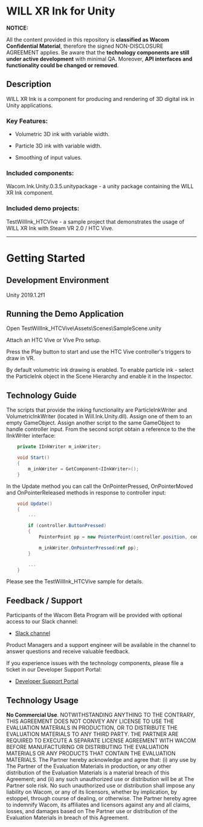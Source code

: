 # WILL XR Ink for Unity


**NOTICE:**

All the content provided in this repository is **classified as Wacom Confidential Material**, therefore the signed NON-DISCLOSURE AGREEMENT applies.
Be aware that the **technology components are still under active development** with minimal QA. Moreover, **API interfaces and functionality could be changed or removed**.


## Description

WILL XR Ink is a component for producing and rendering of 3D digital ink in Unity applications.

### Key Features:

  - Volumetric 3D ink with variable width.

  - Particle 3D ink with variable width.

  - Smoothing of input values.


### Included components:

  Wacom.Ink.Unity.0.3.5.unitypackage - a unity package containing the WILL XR Ink component.

### Included demo projects:

  TestWillInk_HTCVive - a sample project that demonstrates the usage of WILL XR Ink with Steam VR 2.0 / HTC Vive.

---

# Getting Started

## Development Environment

Unity 2019.1.2f1

## Running the Demo Application

  Open TestWillInk_HTCVive\Assets\Scenes\SampleScene.unity

  Attach an HTC Vive or Vive Pro setup.

  Press the Play button to start and use the HTC Vive controller's triggers to draw in VR.

  By default volumetric ink drawing is enabled. To enable particle ink - select the ParticleInk object in the Scene Hierarchy and enable it in the Inspector.

## Technology Guide

  The scripts that provide the inking functionality are ParticleInkWriter and VolumetricInkWriter (located in Will.Ink.Unity.dll). Assign one of them to an empty GameObject.
  Assign another script to the same GameObject to handle controller input. From the second script obtain a reference to the the IInkWriter interface:

```csharp
    private IInkWriter m_inkWriter;

	void Start()
	{
		m_inkWriter = GetComponent<IInkWriter>();
	}
```
  
  In the Update method you can call the OnPointerPressed, OnPointerMoved and OnPointerReleased methods in response to controller input:


```csharp
 	void Update()
	{
        ...

        if (controller.ButtonPressed)
        {
            PointerPoint pp = new PointerPoint(controller.position, controller.pressure, timestamp);

            m_inkWriter.OnPointerPressed(ref pp);
        }

        ...
    }
```

  Please see the TestWillInk_HTCVive sample for details.


## Feedback / Support
Participants of the Wacom Beta Program will be provided with optional access to our Slack channel:

- [Slack channel](https://wacom-will.slack.com)

Product Managers and a support engineer will be available in the channel to answer questions and receive valuable feedback.

If you experience issues with the technology components, please file a ticket in our Developer Support Portal:

- [Developer Support Portal](https://developer.wacom.com/developer-dashboard/support)

## Technology Usage
**No Commercial Use**. NOTWITHSTANDING ANYTHING TO THE CONTRARY, THIS AGREEMENT DOES NOT CONVEY ANY LICENSE TO USE THE EVALUATION MATERIALS IN PRODUCTION, OR TO DISTRIBUTE THE EVALUATION MATERIALS TO ANY THIRD PARTY. THE PARTNER ARE REQUIRED TO EXECUTE A SEPARATE LICENSE AGREEMENT WITH WACOM BEFORE MANUFACTURING OR DISTRIBUTING THE EVALUATION MATERIALS OR ANY PRODUCTS THAT CONTAIN THE EVALUATION MATERIALS. The Partner hereby acknowledge and agree that: (i) any use by The Partner of the Evaluation Materials in production, or any other distribution of the Evaluation Materials is a material breach of this Agreement; and (ii) any such unauthorized use or distribution will be at The Partner sole risk. No such unauthorized use or distribution shall impose any liability on Wacom, or any of its licensors, whether by implication, by estoppel, through course of dealing, or otherwise. The Partner hereby agree to indemnify Wacom, its affiliates and licensors against any and all claims, losses, and damages based on The Partner use or distribution of the Evaluation Materials in breach of this Agreement.
